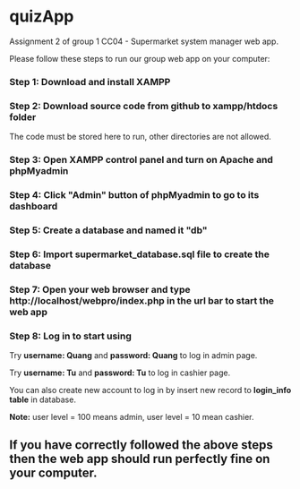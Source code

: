# quizApp

Assignment 2 of group 1 CC04 - Supermarket system manager web app.

Please follow these steps to run our group web app on your computer:

### Step 1: Download and install XAMPP

### Step 2: Download source code from github to xampp/htdocs folder

The code must be stored here to run, other directories are not allowed.

### Step 3: Open XAMPP control panel and turn on Apache and phpMyadmin

### Step 4: Click "Admin" button of phpMyadmin to go to its dashboard

### Step 5: Create a database and named it "db"

### Step 6: Import supermarket_database.sql file to create the database

### Step 7: Open your web browser and type http://localhost/webpro/index.php in the url bar to start the web app

### Step 8: Log in to start using

Try **username: Quang** and **password: Quang** to log in admin page.

Try **username: Tu** and **password: Tu** to log in cashier page.

You can also create new account to log in by insert new record to **login_info table** in database.

**Note:** user level = 100 means admin, user level = 10 mean cashier.

## **If you have correctly followed the above steps then the web app should run perfectly fine on your computer.**
